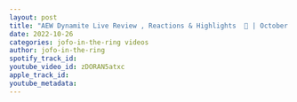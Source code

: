 ```yaml
---
layout: post
title: "AEW Dynamite Live Review , Reactions & Highlights  🚨 | October 26 , 2022"
date: 2022-10-26
categories: jofo-in-the-ring videos
author: jofo-in-the-ring
spotify_track_id: 
youtube_video_id: zDORAN5atxc
apple_track_id: 
youtube_metadata: 
---
```

